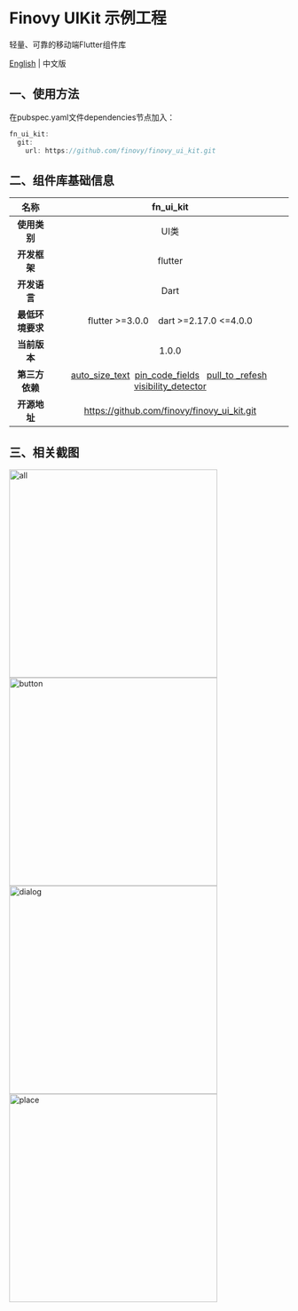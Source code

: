 ﻿# Finovy UIKit 示例工程

轻量、可靠的移动端Flutter组件库

[English](README.md) | 中文版
## **一、使用方法**
在pubspec.yaml文件dependencies节点加入：
```dart
fn_ui_kit:
  git:
    url: https://github.com/finovy/finovy_ui_kit.git
```

## **二、组件库基础信息**

|**名称**|                                                                                                                      **fn\_ui\_kit**                                                                                                                      |
| :-: |:---------------------------------------------------------------------------------------------------------------------------------------------------------------------------------------------------------------------------------------------------------:|
|**使用类别**|                                                                                                                            UI类                                                                                                                            |
|**开发框架**|                                                                                                                          flutter                                                                                                                          |
|**开发语言**|                                                                                                                           Dart                                                                                                                            |
|**最低环境要求**|                                                                                                         flutter >=3.0.0    dart >=2.17.0 <=4.0.0                                                                                                          |
|**当前版本**|                                                                                                                          1\.0.0                                                                                                                           |
|**第三方依赖**| [auto_size_text](https://pub.dev/packages/auto_size_text)  [pin_code_fields](https://pub.dev/packages/pin_code_fields)   [pull_to _refesh](https://pub.dev/packages/pull_to_refresh)  [visibility_detector](https://pub.dev/packages/visibility_detector) |
|**开源地址**|                                                                                                                            https://github.com/finovy/finovy_ui_kit.git                                                                                                                             |
## **三、相关截图**
<div style="display:inline-block">
<img src="screenshot/pic001.png" alt="all" width="375">
<img src="screenshot/pic002.png" alt="button" width="375"><br>
<img src="screenshot/pic003.png" alt="dialog" width="375">
<img src="screenshot/pic004.png" alt="place" width="375">
</div>




